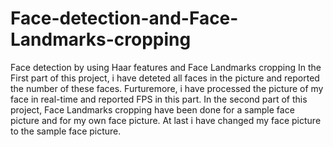 # Face-detection-and-Face-Landmarks-cropping
Face detection by using Haar features and Face Landmarks cropping
In the First part of this project, i have deteted all faces in the picture and reported the number of these faces. Furturemore, i have processed the picture of my face in real-time and reported FPS in this part.
In the second part of this project, Face Landmarks cropping have been done for a sample face picture and for my own face picture. At last i have changed my face picture to the sample face picture.
